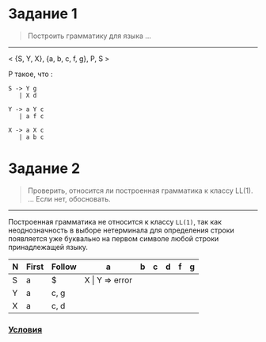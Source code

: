 # Задание 1

> Построить грамматику для языка ...

---

< {S, Y, X}, {a, b, c, f, g}, P, S > 

P такое, что :

```
S -> Y g 
   | X d

Y -> a Y c
   | a f c

X -> a X c
   | a b c
```


# Задание 2

> Проверить, относится ли построенная грамматика к классу LL(1). ... Если нет, обосновать.

---

Построенная грамматика не относится к классу `LL(1)`, так как неоднозначность в выборе нетерминала для
определения строки появляется уже буквально на первом символе любой строки принадлежащей языку.

| N | First | Follow | a               | b | c | d | f | g |
|---|-------|--------|-----------------|---|---|---|---|---|
| S | a     | $      | X \| Y => error |   |   |   |   |   |
| Y | a     | c, g   |                 |   |   |   |   |   |
| X | a     | c, d   |                 |   |   |   |   |   |


### [Условия](https://drive.google.com/drive/folders/1e0OnMhqnesibLAI9bQ9nkLM4o8eP645I?usp=sharing)
